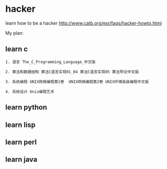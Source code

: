 hacker
======

learn how to be a hacker
<http://www.catb.org/esr/faqs/hacker-howto.html>

My plan:
## learn c ##

    1. 语言 The_C_Programming_Language_中文版

    2. 算法和数据结构 算法C语言实现01_04 算法C语言实现05 算法导论中文版

    3. 系统编程 UNIX网络编程第1卷  UNIX网络编程第2卷 UNIX环境高级编程中文版

    4. 系统设计 Unix编程艺术

## learn python ##

## learn lisp ##

## learn perl ##

## learn java ##

